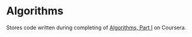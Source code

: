 # Algorithms

Stores code written during completing of [Algorithms, Part I](https://www.coursera.org/learn/algorithms-part1) on Coursera.
